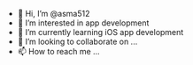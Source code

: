 - 👋 Hi, I’m @asma512
- 👀 I’m interested in app development
- 🌱 I’m currently learning iOS app development
- 💞️ I’m looking to collaborate on ...
- 📫 How to reach me ...

<!---
asma512/asma512 is a ✨ special ✨ repository because its `README.md` (this file) appears on your GitHub profile.
You can click the Preview link to take a look at your changes.
--->
